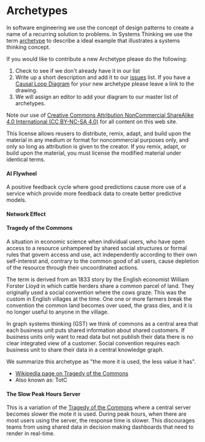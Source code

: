 # Archetypes

In software engineering we use the concept of design patterns to create a name of a recurring solution to problems.  In Systems Thinking we use the term [archetype](glossary#archetype) to describe a ideal example that illustrates a systems thinking concept.

If you would like to contribute a new Archetype please do the following:

1. Check to see if we don't already have it in our list
2. Write up a short description and add it to our [issues](https://github.com/dmccreary/graph-systems-thinking/issues) list.  If you have a [Causal Loop Diagram](https://en.wikipedia.org/wiki/Causal_loop_diagram) for your new archetype please leave a link to the drawing.
3. We will assign an editor to add your diagram to our master list of archetypes.

Note our use of [Creative Commons Attribution NonCommercial ShareAlike 4.0 International (CC BY-NC-SA 4.0)](https://creativecommons.org/licenses/by-nc-sa/4.0/) for all content on this web site.

This license allows reusers to distribute, remix, adapt, and build upon the material in any medium or format for noncommercial purposes only, and only so long as attribution is given to the creator. If you remix, adapt, or build upon the material, you must license the modified material under identical terms.

#### AI Flywheel 
A positive feedback cycle where good predictions cause more use of a service which provide more feedback data to create better predictive models.

#### Network Effect


#### Tragedy of the Commons
A situation in economic science when individual users, who have open access to a resource unhampered by shared social structures or formal rules that govern access and use, act independently according to their own self-interest and, contrary to the common good of all users, cause depletion of the resource through their uncoordinated actions.

The term is derived from an 1833 story by the English economist William Forster Lloyd in which cattle herders share a common parcel of land. They originally used a social convention where the cows graze.  This was the custom in English villages at the time.  One one or more farmers break the convention the common land becomes over used, the grass dies, and it is no longer useful to anyone in the village.

In graph systems thinking (GST) we think of commons as a central area that each business unit puts shared information about shared customers.  If business units only want to read data but not publish their data there is no clear integrated view of a customer.  Social convention requires each business unit to share their data in a central knowledge graph.

We summarize this archetype as "the more it is used, the less value it has".

* [Wikipedia page on Tragedy of the Commons](https://en.wikipedia.org/wiki/Tragedy_of_the_commons)
* Also known as: TotC

#### The Slow Peak Hours Server
This is a variation of the [Tragedy of the Commons](#tragedy-of-the-commons) where a central server becomes slower the mote it is used.  During peak hours, when there are most users using the server, the response time is slower.  This discourages teams from using shared data in decision making dashboards that need to render in real-time.

